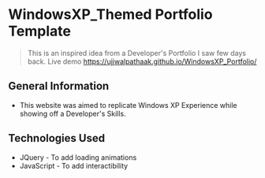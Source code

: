 # WindowsXP_Themed Portfolio Template
> This is an inspired idea from a Developer's Portfolio I saw few days back.
> Live demo https://ujjwalpathaak.github.io/WindowsXP_Portfolio/

## General Information
- This website was aimed to replicate Windows XP Experience while showing off a Developer's Skills.

## Technologies Used
- JQuery - To add loading animations
- JavaScript - To add interactibility
